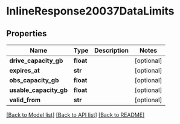 # InlineResponse20037DataLimits

## Properties
Name | Type | Description | Notes
------------ | ------------- | ------------- | -------------
**drive_capacity_gb** | **float** |  | [optional] 
**expires_at** | **str** |  | [optional] 
**obs_capacity_gb** | **float** |  | [optional] 
**usable_capacity_gb** | **float** |  | [optional] 
**valid_from** | **str** |  | [optional] 

[[Back to Model list]](../README.md#documentation-for-models) [[Back to API list]](../README.md#documentation-for-api-endpoints) [[Back to README]](../README.md)

